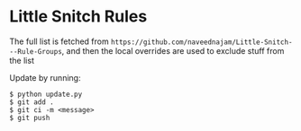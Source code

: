 # Little Snitch Rules
The full list is fetched from `https://github.com/naveednajam/Little-Snitch---Rule-Groups`,
and then the local overrides are used to exclude stuff from the list

Update by running:
```
$ python update.py
$ git add .
$ git ci -m <message>
$ git push
```